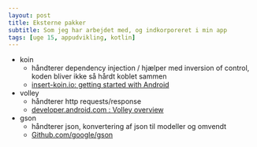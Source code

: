 ```yaml
---
layout: post
title: Eksterne pakker
subtitle: Som jeg har arbejdet med, og indkorporeret i min app
tags: [uge 15, appudvikling, kotlin]
---
```


- koin
  - håndterer dependency injection / hjælper med inversion of control, koden bliver ikke så hårdt koblet sammen
  - [insert-koin.io: getting started with Android](https://insert-koin.io/docs/2.0/getting-started/android/)
- volley
  - håndterer http requests/response
  - [developer.android.com : Volley overview](https://developer.android.com/training/volley)
- gson
  - håndterer json, konvertering af json til modeller og omvendt
  - [Github.com/google/gson](https://github.com/google/gson)

